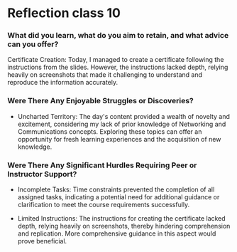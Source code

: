 # Reflection class 10

### What did you learn, what do you aim to retain, and what advice can you offer?

Certificate Creation: Today, I managed to create a certificate following the instructions from the slides. However, the instructions lacked depth, relying heavily on screenshots that made it challenging to understand and reproduce the information accurately. 

### Were There Any Enjoyable Struggles or Discoveries?

- Uncharted Territory: The day's content provided a wealth of novelty and excitement, considering my lack of prior knowledge of Networking and Communications concepts. Exploring these topics can offer an opportunity for fresh learning experiences and the acquisition of new knowledge.

### Were There Any Significant Hurdles Requiring Peer or Instructor Support?

- Incomplete Tasks: Time constraints prevented the completion of all assigned tasks, indicating a potential need for additional guidance or clarification to meet the course requirements successfully.

- Limited Instructions: The instructions for creating the certificate lacked depth, relying heavily on screenshots, thereby hindering comprehension and replication. More comprehensive guidance in this aspect would prove beneficial.
